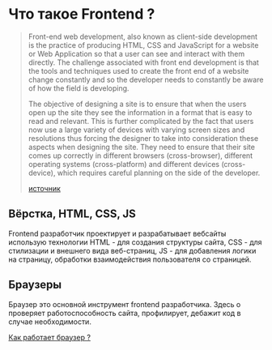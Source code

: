 # Что такое Frontend ?

> Front-end web development, also known as client-side development is the practice of producing HTML, CSS and JavaScript for a website or Web Application so that a user can see and interact with them directly. The challenge associated with front end development is that the tools and techniques used to create the front end of a website change constantly and so the developer needs to constantly be aware of how the field is developing.
>
> The objective of designing a site is to ensure that when the users open up the site they see the information in a format that is easy to read and relevant. This is further complicated by the fact that users now use a large variety of devices with varying screen sizes and resolutions thus forcing the designer to take into consideration these aspects when designing the site. They need to ensure that their site comes up correctly in different browsers \(cross-browser\), different operating systems \(cross-platform\) and different devices \(cross-device\), which requires careful planning on the side of the developer.
>
> [источник](https://en.wikipedia.org/wiki/Front-end_web_development)

## Вёрстка, HTML, CSS, JS

Frontend разработчик проектирует и разрабатывает вебсайты использую технологии HTML - для создания структуры сайта, CSS -  для стилизации и внешнего вида веб-страниц, JS - для добавления логики на страницу, обработки взаимодействия пользователя со страницей.

## Браузеры

Браузер это основной инструмент frontend разработчика. Здесь о проверяет работоспособность сайта, профилирует, дебажит код в случае необходимости.

[Как работает браузер ?](https://www.html5rocks.com/en/tutorials/internals/howbrowserswork/)



